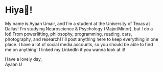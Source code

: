 # Hiya👋!

My name is Ayaan Umair, and I'm a student at the University of Texas at Dallas! I'm studying Neuroscience & Psychology (Major/Minor), but I do a lot! From powerlifting, philosophy, programming, reading, cars, photography, and research! I'll post anything here to keep everything in one place. I have a lot of social media accounts, so you should be able to find me on anything! I linked my LinkedIn if you wanna look at it! 

Have a lovely day,
\
Ayaan U

